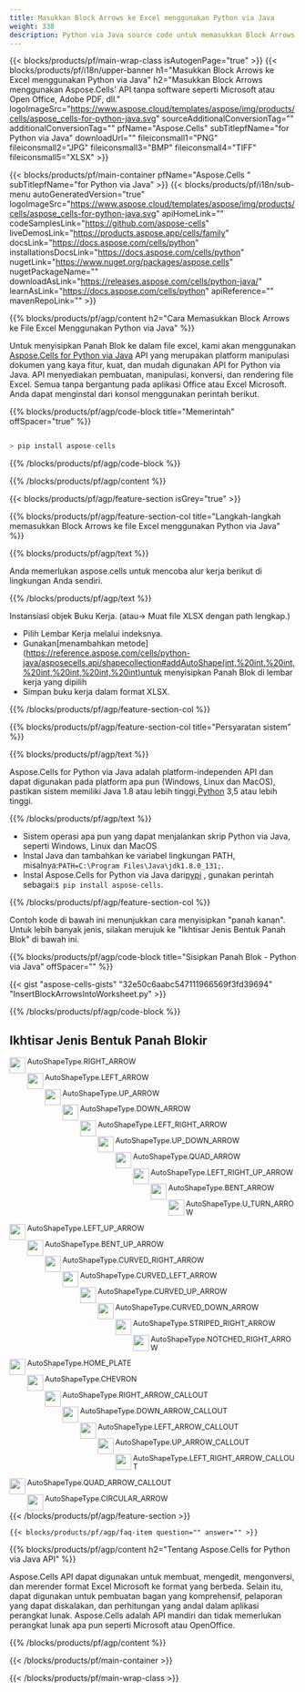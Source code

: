 ```yaml
---
title: Masukkan Block Arrows ke Excel menggunakan Python via Java
weight: 338
description: Python via Java source code untuk memasukkan Block Arrows ke dalam Excel.
---
```

{{< blocks/products/pf/main-wrap-class isAutogenPage="true" >}}
{{< blocks/products/pf/i18n/upper-banner h1="Masukkan Block Arrows ke Excel menggunakan Python via Java" h2="Masukkan Block Arrows menggunakan Aspose.Cells\' API tanpa software seperti Microsoft atau Open Office, Adobe PDF, dll." logoImageSrc="https://www.aspose.cloud/templates/aspose/img/products/cells/aspose_cells-for-python-java.svg" sourceAdditionalConversionTag="" additionalConversionTag="" pfName="Aspose.Cells" subTitlepfName="for Python via Java" downloadUrl="" fileiconsmall1="PNG" fileiconsmall2="JPG" fileiconsmall3="BMP" fileiconsmall4="TIFF" fileiconsmall5="XLSX" >}}

{{< blocks/products/pf/main-container pfName="Aspose.Cells " subTitlepfName="for Python via Java" >}}
{{< blocks/products/pf/i18n/sub-menu autoGeneratedVersion="true" logoImageSrc="https://www.aspose.cloud/templates/aspose/img/products/cells/aspose_cells-for-python-java.svg" apiHomeLink="" codeSamplesLink="https://github.com/aspose-cells" liveDemosLink="https://products.aspose.app/cells/family" docsLink="https://docs.aspose.com/cells/python" installationsDocsLink="https://docs.aspose.com/cells/python" nugetLink="https://www.nuget.org/packages/aspose.cells" nugetPackageName="" downloadAsLink="https://releases.aspose.com/cells/python-java/" learnAsLink="https://docs.aspose.com/cells/python" apiReference="" mavenRepoLink="" >}}

{{% blocks/products/pf/agp/content h2="Cara Memasukkan Block Arrows ke File Excel Menggunakan Python via Java" %}}

Untuk menyisipkan Panah Blok ke dalam file excel, kami akan menggunakan
 [Aspose.Cells for Python via Java](https://pypi.org/project/aspose-cells/) 
 API yang merupakan platform manipulasi dokumen yang kaya fitur, kuat, dan mudah digunakan API for Python via Java. API menyediakan pembuatan, manipulasi, konversi, dan rendering file Excel. Semua tanpa bergantung pada aplikasi Office atau Excel Microsoft. Anda dapat menginstal dari konsol menggunakan perintah berikut.

{{% blocks/products/pf/agp/code-block title="Memerintah" offSpacer="true" %}}

```cs

> pip install aspose-cells

```

{{% /blocks/products/pf/agp/code-block %}}

{{% /blocks/products/pf/agp/content %}}

{{< blocks/products/pf/agp/feature-section isGrey="true" >}}

{{% blocks/products/pf/agp/feature-section-col title="Langkah-langkah memasukkan Block Arrows ke file Excel menggunakan Python via Java" %}}

{{% blocks/products/pf/agp/text %}}

Anda memerlukan aspose.cells untuk mencoba alur kerja berikut di lingkungan Anda sendiri.

{{% /blocks/products/pf/agp/text %}}

Instansiasi objek Buku Kerja. (atau-> Muat file XLSX dengan path lengkap.)
+ Pilih Lembar Kerja melalui indeksnya.
 + Gunakan[menambahkan metode](https://reference.aspose.com/cells/python-java/asposecells.api/shapecollection#addAutoShape(int,%20int,%20int,%20int,%20int,%20int,%20int)untuk menyisipkan Panah Blok di lembar kerja yang dipilih
+ Simpan buku kerja dalam format XLSX.

{{% /blocks/products/pf/agp/feature-section-col %}}

{{% blocks/products/pf/agp/feature-section-col title="Persyaratan sistem" %}}

{{% blocks/products/pf/agp/text %}}

Aspose.Cells for Python via Java adalah platform-independen API dan dapat digunakan pada platform apa pun (Windows, Linux dan MacOS), pastikan sistem memiliki Java 1.8 atau lebih tinggi,[Python](https://www.python.org/downloads/) 3,5 atau lebih tinggi.
 
{{% /blocks/products/pf/agp/text %}}

- Sistem operasi apa pun yang dapat menjalankan skrip Python via Java, seperti Windows, Linux dan MacOS
-  Instal Java dan tambahkan ke variabel lingkungan PATH, misalnya:<code>PATH=C:\Program Files\Java\jdk1.8.0_131;</code>.
-  Instal Aspose.Cells for Python via Java dari<a href="https://pypi.org/project/aspose-cells/">pypi</a> , gunakan perintah sebagai:<code>$ pip install aspose-cells</code>.

{{% /blocks/products/pf/agp/feature-section-col %}}

Contoh kode di bawah ini menunjukkan cara menyisipkan "panah kanan". Untuk lebih banyak jenis, silakan merujuk ke "Ikhtisar Jenis Bentuk Panah Blok" di bawah ini.

{{% blocks/products/pf/agp/code-block title="Sisipkan Panah Blok - Python via Java" offSpacer="" %}}

{{< gist "aspose-cells-gists" "32e50c6aabc547111966569f3fd39694" "InsertBlockArrowsIntoWorksheet.py" >}}

{{% /blocks/products/pf/agp/code-block %}}

<div class="container-fluid features-section bg-gray">
 <a class="anchor" id="features" name="features">
 </a>
 <div class="row">
  <div class="container">
   <h2 class="pr-ft">
 Ikhtisar Jenis Bentuk Panah Blokir
   </h2>
   <div class="col-lg-4">
    <!--em class="fa fa-chrome ico-blue fa-2x col-lg-2">
    </em-->
    <img src="/cells/net/shapes/insert-block-arrows-to-excel/arrow_right.png" align="left" width="28" height="28">
    <p class="col-lg-10" style="font-size:0.8rem !important;">
 AutoShapeType.RIGHT_ARROW
    </p>
   </div>
   <div class="col-lg-4">
    <img src="/cells/net/shapes/insert-block-arrows-to-excel/arrow_left.png" align="left" width="28" height="28">
    <p class="col-lg-10" style="font-size:0.8rem !important;">
 AutoShapeType.LEFT_ARROW
    </p>
   </div>
   <div class="col-lg-4">
    <img src="/cells/net/shapes/insert-block-arrows-to-excel/arrow_up.png" align="left" width="28" height="28">
    <p class="col-lg-10" style="font-size:0.8rem !important;">
 AutoShapeType.UP_ARROW
    </p>
   </div>
   <div class="col-lg-4">
    <img src="/cells/net/shapes/insert-block-arrows-to-excel/arrow_down.png" align="left" width="28" height="28">
    <p class="col-lg-10" style="font-size:0.8rem !important;">
 AutoShapeType.DOWN_ARROW
    </p>
   </div>
   <div class="col-lg-4">
    <img src="/cells/net/shapes/insert-block-arrows-to-excel/arrow_left_right.png" align="left" width="28" height="28">
    <p class="col-lg-10" style="font-size:0.8rem !important;">
 AutoShapeType.LEFT_RIGHT_ARROW
    </p>
   </div>
   <div class="col-lg-4">
    <img src="/cells/net/shapes/insert-block-arrows-to-excel/arrow_up_down.png" align="left" width="28" height="28">
    <p class="col-lg-10" style="font-size:0.8rem !important;">
 AutoShapeType.UP_DOWN_ARROW
    </p>
   </div>
   <div class="col-lg-4">
    <img src="/cells/net/shapes/insert-block-arrows-to-excel/arrow_quad.png" align="left" width="28" height="28">
    <p class="col-lg-10" style="font-size:0.8rem !important;">
 AutoShapeType.QUAD_ARROW
    </p>
   </div>
   <div class="col-lg-4">
    <img src="/cells/net/shapes/insert-block-arrows-to-excel/arrow_left_right_up.png" align="left" width="28" height="28">
    <p class="col-lg-10" style="font-size:0.8rem !important;">
 AutoShapeType.LEFT_RIGHT_UP_ARROW
    </p>
   </div>
   <div class="col-lg-4">
    <img src="/cells/net/shapes/insert-block-arrows-to-excel/arrow_bent.png" align="left" width="28" height="28">
    <p class="col-lg-10" style="font-size:0.8rem !important;">
 AutoShapeType.BENT_ARROW
    </p>
   </div>
   <div class="col-lg-4">
    <img src="/cells/net/shapes/insert-block-arrows-to-excel/arrow_uturn.png" align="left" width="28" height="28">
    <p class="col-lg-10" style="font-size:0.8rem !important;">
 AutoShapeType.U_TURN_ARROW
    </p>
   </div>
   <div class="col-lg-4">
    <img src="/cells/net/shapes/insert-block-arrows-to-excel/arrow_left_up.png" align="left" width="28" height="28">
    <p class="col-lg-10" style="font-size:0.8rem !important;">
 AutoShapeType.LEFT_UP_ARROW
    </p>
   </div>
   <div class="col-lg-4">
    <img src="/cells/net/shapes/insert-block-arrows-to-excel/arrow_bent_up.png" align="left" width="28" height="28">
    <p class="col-lg-10" style="font-size:0.8rem !important;">
 AutoShapeType.BENT_UP_ARROW
    </p>
   </div>
   <div class="col-lg-4">
    <img src="/cells/net/shapes/insert-block-arrows-to-excel/arrow_curved_right.png" align="left" width="28" height="28">
    <p class="col-lg-10" style="font-size:0.8rem !important;">
 AutoShapeType.CURVED_RIGHT_ARROW
    </p>
   </div>
   <div class="col-lg-4">
    <img src="/cells/net/shapes/insert-block-arrows-to-excel/arrow_curved_left.png" align="left" width="28" height="28">
    <p class="col-lg-10" style="font-size:0.8rem !important;">
 AutoShapeType.CURVED_LEFT_ARROW
    </p>
   </div>
   <div class="col-lg-4">
    <img src="/cells/net/shapes/insert-block-arrows-to-excel/arrow_curved_up.png" align="left" width="28" height="28">
    <p class="col-lg-10" style="font-size:0.8rem !important;">
 AutoShapeType.CURVED_UP_ARROW
    </p>
   </div>
   <div class="col-lg-4">
    <img src="/cells/net/shapes/insert-block-arrows-to-excel/arrow_curved_down.png" align="left" width="28" height="28">
    <p class="col-lg-10" style="font-size:0.8rem !important;">
 AutoShapeType.CURVED_DOWN_ARROW
    </p>
   </div>
   <div class="col-lg-4">
    <img src="/cells/net/shapes/insert-block-arrows-to-excel/arrow_striped_right.png" align="left" width="28" height="28">
    <p class="col-lg-10" style="font-size:0.8rem !important;">
 AutoShapeType.STRIPED_RIGHT_ARROW
    </p>
   </div>
   <div class="col-lg-4">
    <img src="/cells/net/shapes/insert-block-arrows-to-excel/arrow_notched_right.png" align="left" width="28" height="28">
    <p class="col-lg-10" style="font-size:0.8rem !important;">
 AutoShapeType.NOTCHED_RIGHT_ARROW
    </p>
   </div>
   <div class="col-lg-4">
    <img src="/cells/net/shapes/insert-block-arrows-to-excel/arrow_home_plate.png" align="left" width="28" height="28">
    <p class="col-lg-10" style="font-size:0.8rem !important;">
 AutoShapeType.HOME_PLATE
    </p>
   </div>
   <div class="col-lg-4">
    <img src="/cells/net/shapes/insert-block-arrows-to-excel/arrow_chevron.png" align="left" width="28" height="28">
    <p class="col-lg-10" style="font-size:0.8rem !important;">
 AutoShapeType.CHEVRON
    </p>
   </div>
   <div class="col-lg-4">
    <img src="/cells/net/shapes/insert-block-arrows-to-excel/arrow_right_callout.png" align="left" width="28" height="28">
    <p class="col-lg-10" style="font-size:0.8rem !important;">
AutoShapeType.RIGHT_ARROW_CALLOUT
    </p>
   </div>
   <div class="col-lg-4">
    <img src="/cells/net/shapes/insert-block-arrows-to-excel/arrow_down_callout.png" align="left" width="28" height="28">
    <p class="col-lg-10" style="font-size:0.8rem !important;">
 AutoShapeType.DOWN_ARROW_CALLOUT
    </p>
   </div>
   <div class="col-lg-4">
    <img src="/cells/net/shapes/insert-block-arrows-to-excel/arrow_left_callout.png" align="left" width="28" height="28">
    <p class="col-lg-10" style="font-size:0.8rem !important;">
 AutoShapeType.LEFT_ARROW_CALLOUT
    </p>
   </div>
   <div class="col-lg-4">
    <img src="/cells/net/shapes/insert-block-arrows-to-excel/arrow_up_callout.png" align="left" width="28" height="28">
    <p class="col-lg-10" style="font-size:0.8rem !important;">
 AutoShapeType.UP_ARROW_CALLOUT
    </p>
   </div>
   <div class="col-lg-4">
    <img src="/cells/net/shapes/insert-block-arrows-to-excel/arrow_left_right_callout.png" align="left" width="28" height="28">
    <p class="col-lg-10" style="font-size:0.8rem !important;">
 AutoShapeType.LEFT_RIGHT_ARROW_CALLOUT
    </p>
   </div>
   <div class="col-lg-4">
    <img src="/cells/net/shapes/insert-block-arrows-to-excel/arrow_quad_callout.png" align="left" width="28" height="28">
    <p class="col-lg-10" style="font-size:0.8rem !important;">
 AutoShapeType.QUAD_ARROW_CALLOUT
    </p>
   </div>
   <div class="col-lg-4">
    <img src="/cells/net/shapes/insert-block-arrows-to-excel/arrow_circular.png" align="left" width="28" height="28">
    <p class="col-lg-10" style="font-size:0.8rem !important;">
 AutoShapeType.CIRCULAR_ARROW
    </p>
   </div>
  </div>
 </div>
</div>

{{< /blocks/products/pf/agp/feature-section >}}

    {{< blocks/products/pf/agp/faq-item question="" answer="" >}}
 

<!-- aboutfile Starts -->

{{% blocks/products/pf/agp/content h2="Tentang Aspose.Cells for Python via Java API" %}}

 Aspose.Cells API dapat digunakan untuk membuat, mengedit, mengonversi, dan merender format Excel Microsoft ke format yang berbeda. Selain itu, dapat digunakan untuk pembuatan bagan yang komprehensif, pelaporan yang dapat diskalakan, dan perhitungan yang andal dalam aplikasi perangkat lunak. Aspose.Cells adalah API mandiri dan tidak memerlukan perangkat lunak apa pun seperti Microsoft atau OpenOffice.

{{% /blocks/products/pf/agp/content %}}



<!-- aboutfile Ends -->
<!--
{{< blocks/products/pf/agp/other-supported-section title="Other Supported Splitting Formats" subTitle="Using Python, One can also split large file into chunks of many other file formats including." >}}

{{< blocks/products/pf/agp/other-supported-section-item href="https://products.aspose.com/cells/net/splitter/ods/" name="ODS" description="OpenDocument Spreadsheet File" >}}
{{< blocks/products/pf/agp/other-supported-section-item href="https://products.aspose.com/cells/net/splitter/xls/" name="XLS" description="Excel Binary Format" >}}
{{< blocks/products/pf/agp/other-supported-section-item href="https://products.aspose.com/cells/net/splitter/xlsb/" name="XLSB" description="Binary Excel Workbook File" >}}
{{< blocks/products/pf/agp/other-supported-section-item href="https://products.aspose.com/cells/net/splitter/xlsm/" name="XLSM" description="Spreadsheet File" >}}

{{< /blocks/products/pf/agp/other-supported-section >}}

-->

{{< /blocks/products/pf/main-container >}}
    
{{< /blocks/products/pf/main-wrap-class >}}
